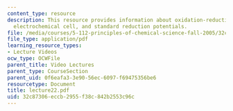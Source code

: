 ```yaml
---
content_type: resource
description: This resource provides information about oxidation-reduction half-reactions,
  electrochemical cell, and standard reduction potentials.
file: /media/courses/5-112-principles-of-chemical-science-fall-2005/32c87306eccb2955f38c842b2553c96c_lecture22.pdf
file_type: application/pdf
learning_resource_types:
- Lecture Videos
ocw_type: OCWFile
parent_title: Video Lectures
parent_type: CourseSection
parent_uid: 0f6eafa3-3e90-56ec-6097-f69475356be6
resourcetype: Document
title: lecture22.pdf
uid: 32c87306-eccb-2955-f38c-842b2553c96c
---
```

